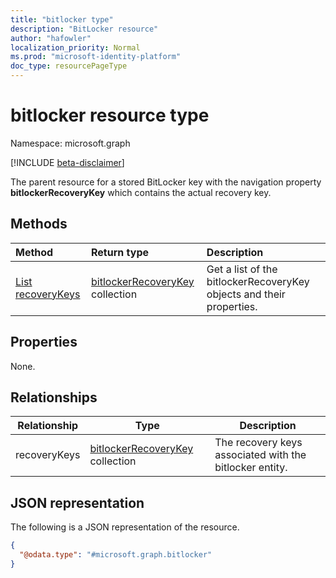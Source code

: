 ```yaml
---
title: "bitlocker type"
description: "BitLocker resource"
author: "hafowler"
localization_priority: Normal
ms.prod: "microsoft-identity-platform"
doc_type: resourcePageType
---
```


# bitlocker resource type

Namespace: microsoft.graph

[!INCLUDE [beta-disclaimer](../../includes/beta-disclaimer.md)]

The parent resource for a stored BitLocker key with the navigation property **bitlockerRecoveryKey** which contains the actual recovery key.

## Methods
|Method|Return type|Description|
|:---|:---|:---|
|[List recoveryKeys](../api/bitlocker-list-recoverykeys.md)|[bitlockerRecoveryKey](../resources/bitlockerrecoverykey.md) collection|Get a list of the bitlockerRecoveryKey objects and their properties.|

## Properties
None.

## Relationships
| Relationship | Type | Description |
|--|--|--|
| recoveryKeys | [bitlockerRecoveryKey](../resources/bitlockerrecoverykey.md) collection | The recovery keys associated with the bitlocker entity. |

## JSON representation
The following is a JSON representation of the resource.
<!-- {
  "blockType": "resource",
  "@odata.type": "microsoft.graph.bitlocker",
  "baseType": "microsoft.graph.entity",
  "openType": false
}
-->
``` json
{
  "@odata.type": "#microsoft.graph.bitlocker"
}
```

